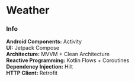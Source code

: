 # Weather

### Info 
**Android Components:** Activity  
**UI:** Jetpack Compose  
**Architecture:** MVVM + Clean Architecture  
**Reactive Programming:** Kotlin Flows + Coroutines  
**Dependency Injection:** Hilt  
**HTTP Client:** Retrofit  
